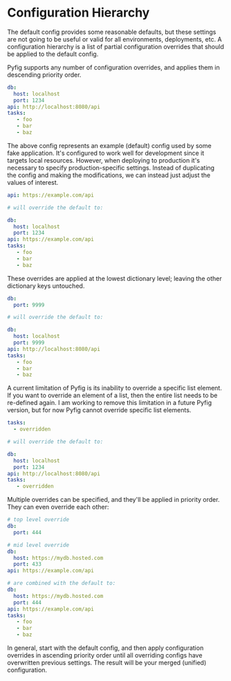 # Configuration Hierarchy

The default config provides some reasonable defaults, but these settings are not going to be useful or valid
for all environments, deployments, etc. A configuration hierarchy is a list of partial configuration overrides
that should be applied to the default config.

Pyfig supports any number of configuration overrides, and applies them in descending priority order.

```yaml
db:
  host: localhost
  port: 1234
api: http://localhost:8080/api
tasks:
   - foo
   - bar
   - baz
```

The above config represents an example (default) config used by some fake application. It's configured to work
well for development since it targets local resources. However, when deploying to production it's necessary to
specify production-specific settings. Instead of duplicating the config and making the modifications, we can
instead just adjust the values of interest.

```yaml
api: https://example.com/api

# will override the default to:

db:
  host: localhost
  port: 1234
api: https://example.com/api
tasks:
   - foo
   - bar
   - baz
```

These overrides are applied at the lowest dictionary level; leaving the other dictionary keys untouched.

```yaml
db:
  port: 9999

# will override the default to:

db:
  host: localhost
  port: 9999
api: http://localhost:8080/api
tasks:
   - foo
   - bar
   - baz
```

A current limitation of Pyfig is its inability to override a specific list element. If you want to override
an element of a list, then the entire list needs to be re-defined again. I am working to remove this limitation
in a future Pyfig version, but for now Pyfig cannot override specific list elements.

```yaml
tasks:
  - overridden

# will override the default to:

db:
  host: localhost
  port: 1234
api: http://localhost:8080/api
tasks:
   - overridden
```

Multiple overrides can be specified, and they'll be applied in priority order. They can even override each other:

```yaml
# top level override
db:
  port: 444

# mid level override
db:
  host: https://mydb.hosted.com
  port: 433
api: https://example.com/api

# are combined with the default to:
db:
  host: https://mydb.hosted.com
  port: 444
api: https://example.com/api
tasks:
   - foo
   - bar
   - baz
```

In general, start with the default config, and then apply configuration overrides in ascending priority order until
all overriding configs have overwritten previous settings. The result will be your merged (unified) configuration.
